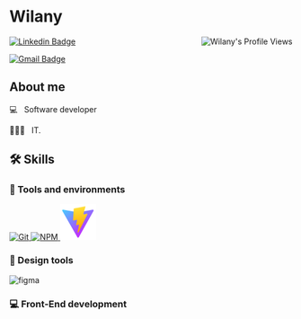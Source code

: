 #  Wilany

<img align="right" src="https://komarev.com/ghpvc/?username=Wilany" alt="Wilany's Profile Views" />

[![Linkedin Badge](https://img.shields.io/badge/LinkedIn-Wilany-blue?style=flat-square&logo=Linkedin&logoColor=white&link=https://[https://www.linkedin.com/in/jaérverson-melo-2b1702207/)](https://www.linkedin.com/in/jaérverson-melo-2b1702207/)

[![Gmail Badge](https://img.shields.io/badge/jaerversonwagner@gmail.com-c14438?style=flat-square&logo=Gmail&logoColor=white&link=mailto:jaerversonwagner@gmail.com
)](mailto:jaerversonwagner@gmail.com)

##  About me

💻 &nbsp; Software developer 

🧑🏻‍💻 &nbsp; IT.


##  🛠️ Skills

###  :wrench: Tools and environments

<!-- GIT -->

<a href="#">

<img alt="Git" src="https://img.shields.io/badge/Git-F05032.svg?style=for-the-badge&logo=git&logoColor=white" />

</a>

<!-- NPM -->

<a href="#">
<img alt="NPM" src="https://img.shields.io/badge/NPM-CB3837.svg?style=for-the-badge&logo=npm&logoColor=white" />
</a>

<a href="#">
  <img alt="vite" src="https://raw.githubusercontent.com/LivioAlvarenga/LivioAlvarenga/3c6e62cf6789eea4733372d2a109ee3f8a5a42d4/files/vite.svg">
</a>

<a href="#">

</a>


### 🎨 Design tools

![figma](https://img.shields.io/badge/Figma-F24E1E?style=for-the-badge&logo=figma&logoColor=white)

###  :computer: Front-End development

